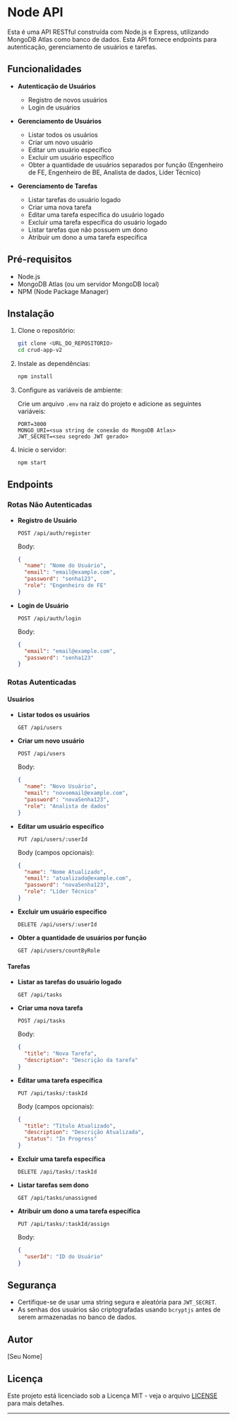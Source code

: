# Node API

Esta é uma API RESTful construída com Node.js e Express, utilizando MongoDB Atlas como banco de dados. Esta API fornece endpoints para autenticação, gerenciamento de usuários e tarefas.

## Funcionalidades

- **Autenticação de Usuários**
  - Registro de novos usuários
  - Login de usuários

- **Gerenciamento de Usuários**
  - Listar todos os usuários
  - Criar um novo usuário
  - Editar um usuário específico
  - Excluir um usuário específico
  - Obter a quantidade de usuários separados por função (Engenheiro de FE, Engenheiro de BE, Analista de dados, Líder Técnico)

- **Gerenciamento de Tarefas**
  - Listar tarefas do usuário logado
  - Criar uma nova tarefa
  - Editar uma tarefa específica do usuário logado
  - Excluir uma tarefa específica do usuário logado
  - Listar tarefas que não possuem um dono
  - Atribuir um dono a uma tarefa específica

## Pré-requisitos

- Node.js
- MongoDB Atlas (ou um servidor MongoDB local)
- NPM (Node Package Manager)

## Instalação

1. Clone o repositório:

   ```bash
   git clone <URL_DO_REPOSITORIO>
   cd crud-app-v2
   ```

2. Instale as dependências:

   ```bash
   npm install
   ```

3. Configure as variáveis de ambiente:

   Crie um arquivo `.env` na raiz do projeto e adicione as seguintes variáveis:

   ```plaintext
   PORT=3000
   MONGO_URI=<sua string de conexão do MongoDB Atlas>
   JWT_SECRET=<seu segredo JWT gerado>
   ```

4. Inicie o servidor:

   ```bash
   npm start
   ```

## Endpoints

### Rotas Não Autenticadas

- **Registro de Usuário**

  ```http
  POST /api/auth/register
  ```

  Body:
  ```json
  {
    "name": "Nome do Usuário",
    "email": "email@example.com",
    "password": "senha123",
    "role": "Engenheiro de FE"
  }
  ```

- **Login de Usuário**

  ```http
  POST /api/auth/login
  ```

  Body:
  ```json
  {
    "email": "email@example.com",
    "password": "senha123"
  }
  ```

### Rotas Autenticadas

#### Usuários

- **Listar todos os usuários**

  ```http
  GET /api/users
  ```

- **Criar um novo usuário**

  ```http
  POST /api/users
  ```

  Body:
  ```json
  {
    "name": "Novo Usuário",
    "email": "novoemail@example.com",
    "password": "novaSenha123",
    "role": "Analista de dados"
  }
  ```

- **Editar um usuário específico**

  ```http
  PUT /api/users/:userId
  ```

  Body (campos opcionais):
  ```json
  {
    "name": "Nome Atualizado",
    "email": "atualizado@example.com",
    "password": "novaSenha123",
    "role": "Líder Técnico"
  }
  ```

- **Excluir um usuário específico**

  ```http
  DELETE /api/users/:userId
  ```

- **Obter a quantidade de usuários por função**

  ```http
  GET /api/users/countByRole
  ```

#### Tarefas

- **Listar as tarefas do usuário logado**

  ```http
  GET /api/tasks
  ```

- **Criar uma nova tarefa**

  ```http
  POST /api/tasks
  ```

  Body:
  ```json
  {
    "title": "Nova Tarefa",
    "description": "Descrição da tarefa"
  }
  ```

- **Editar uma tarefa específica**

  ```http
  PUT /api/tasks/:taskId
  ```

  Body (campos opcionais):
  ```json
  {
    "title": "Título Atualizado",
    "description": "Descrição Atualizada",
    "status": "In Progress"
  }
  ```

- **Excluir uma tarefa específica**

  ```http
  DELETE /api/tasks/:taskId
  ```

- **Listar tarefas sem dono**

  ```http
  GET /api/tasks/unassigned
  ```

- **Atribuir um dono a uma tarefa específica**

  ```http
  PUT /api/tasks/:taskId/assign
  ```

  Body:
  ```json
  {
    "userId": "ID do Usuário"
  }
  ```

## Segurança

- Certifique-se de usar uma string segura e aleatória para `JWT_SECRET`.
- As senhas dos usuários são criptografadas usando `bcryptjs` antes de serem armazenadas no banco de dados.

## Autor

[Seu Nome]

## Licença

Este projeto está licenciado sob a Licença MIT - veja o arquivo [LICENSE](LICENSE) para mais detalhes.

---
